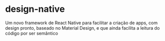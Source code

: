 # design-native
Um novo framework de React Native para facilitar a criação de apps, com design pronto, baseado no Material Design, e que ainda facilita a leitura do código por ser semântico
